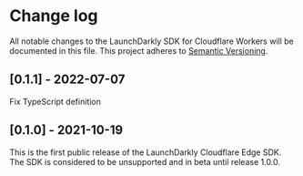 Change log
================================================

All notable changes to the LaunchDarkly SDK for Cloudflare Workers will be documented in this file. This project adheres to [Semantic Versioning](https://semver.org).

## [0.1.1] - 2022-07-07
Fix TypeScript definition

## [0.1.0] - 2021-10-19
This is the first public release of the LaunchDarkly Cloudflare Edge SDK. The SDK is considered to be unsupported and in beta until release 1.0.0.
